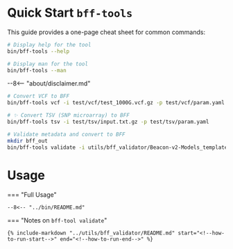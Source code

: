 # Quick Start `bff-tools`

This guide provides a one-page cheat sheet for common commands:

```bash
# Display help for the tool
bin/bff-tools --help
```

```bash
# Display man for the tool
bin/bff-tools --man
```

--8<-- "about/disclaimer.md"

```bash
# Convert VCF to BFF
bin/bff-tools vcf -i test/vcf/test_1000G.vcf.gz -p test/vcf/param.yaml
```

```bash
# ✨ Convert TSV (SNP microarray) to BFF
bin/bff-tools tsv -i test/tsv/input.txt.gz -p test/tsv/param.yaml
```

```bash
# Validate metadata and convert to BFF
mkdir bff_out
bin/bff-tools validate -i utils/bff_validator/Beacon-v2-Models_template.xlsx --out-dir bff_out
```

# Usage

=== "Full Usage"

    --8<-- "../bin/README.md"

=== "Notes on `bff-tool validate`"

    {% include-markdown "../utils/bff_validator/README.md" start="<!--how-to-run-start-->" end="<!--how-to-run-end-->" %}
